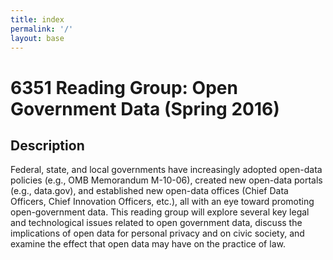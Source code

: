 ```yaml
---
title: index
permalink: '/'
layout: base
---
```


# 6351 Reading Group: Open Government Data (Spring 2016)

## Description
Federal, state, and local governments have increasingly adopted open-data policies (e.g., OMB Memorandum M-10-06), created new open-data portals (e.g., data.gov), and established new open-data offices (Chief Data Officers, Chief Innovation Officers, etc.), all with an eye toward promoting open-government data. This reading group will explore several key legal and technological issues related to open government data, discuss the implications of open data for personal privacy and on civic society, and examine the effect that open data may have on the practice of law.
